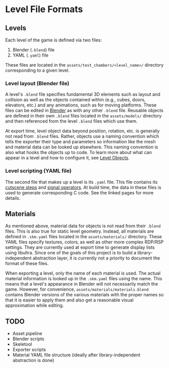 # Level File Formats

## Levels

Each level of the game is defined via two files:

1. Blender (`.blend`) file
2. YAML (`.yaml`) file

These files are located in the `assets/test_chambers/<level_name>/` directory
corresponding to a given level.

### Level layout (Blender file)

A level's `.blend` file specifies fundamental 3D elements such as layout and
collision as well as the objects contained within (e.g., cubes, doors,
elevators, etc.) and any animations, such as for moving platforms. These files
can be edited in [Blender](https://www.blender.org/) as with any other `.blend`
file. Reusable objects are defined in their own `.blend` files located in the
`assets/models/` directory and then referenced from the level `.blend` files
which use them.

At export time, level object data beyond position, rotation,
etc. is generally not read from `.blend` files. Rather, objects use a naming
convention which tells the exporter their type and parameters so information
like the mesh and material data can be looked up elsewhere. This naming
convention is also what hooks the objects up to code. To learn more about what
can appear in a level and how to configure it, see
[Level Objects](./level_objects/README.md).

### Level scripting (YAML file)

The second file that makes up a level is its `.yaml` file. This file contains
its [cutscene steps](./cutscenes.md) and [signal operators](./signals.md). At build
time, the data in these files is used to generate corresponding C code. See the
linked pages for more details.

## Materials

As mentioned above, material data for objects is not read from their `.blend`
files. This is also true for static level geometry. Instead, all materials are
defined in `.skm.yaml` files located in the `assets/materials/` directory. These
YAML files specify textures, colors, as well as other more complex RDP/RSP
settings. They are currently used at export time to generate display lists using
libultra. Since one of the goals of this project is to build a
library-independent abstraction layer, it is currently not a priority to
document the format of these files.

When exporting a level, only the name of each material is used. The actual
material information is looked up in the `.skm.yaml` files using the name. This
means that a level's appearance in Blender will not necessarily match the game.
However, for convenience, `assets/materials/materials.blend` contains Blender
versions of the various materials with the proper names so that it is easier to
apply them and also get a reasonable visual approximation while editing.

## TODO

* Asset pipeline
* Blender scripts
* Skeletool
* Exporter scripts
* Material YAML file structure (ideally after library-independent abstraction is done)
